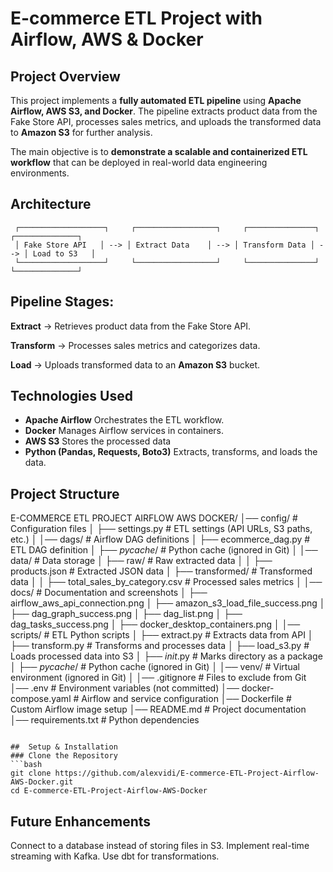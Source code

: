 # E-commerce ETL Project with Airflow, AWS & Docker

##  Project Overview
This project implements a **fully automated ETL pipeline** using **Apache Airflow, AWS S3, and Docker**. The pipeline extracts product data from the Fake Store API, processes sales metrics, and uploads the transformed data to **Amazon S3** for further analysis.

The main objective is to **demonstrate a scalable and containerized ETL workflow** that can be deployed in real-world data engineering environments.

##  Architecture
```
 ┌───────────────────┐     ┌──────────────────┐     ┌───────────────┐     ┌──────────────┐
 │ Fake Store API   │ --> │ Extract Data    │ --> │ Transform Data │ --> │ Load to S3   │
 └───────────────────┘     └──────────────────┘     └───────────────┘     └──────────────┘
```
## Pipeline Stages:

**Extract** → Retrieves product data from the Fake Store API.

**Transform** → Processes sales metrics and categorizes data.

**Load** → Uploads transformed data to an **Amazon S3** bucket.

##  Technologies Used
- **Apache Airflow** Orchestrates the ETL workflow.
- **Docker** Manages Airflow services in containers.
- **AWS S3** Stores the processed data
- **Python (Pandas, Requests, Boto3)** Extracts, transforms, and loads the data.

##  Project Structure

E-COMMERCE ETL PROJECT AIRFLOW AWS DOCKER/
│── config/                    # Configuration files
│   ├── settings.py            # ETL settings (API URLs, S3 paths, etc.)
│
│── dags/                       # Airflow DAG definitions
│   ├── ecommerce_dag.py       # ETL DAG definition
│   ├── _pycache_/           # Python cache (ignored in Git)
│
│── data/                       # Data storage
│   ├── raw/                    # Raw extracted data
│   │   ├── products.json       # Extracted JSON data
│   ├── transformed/            # Transformed data
│   │   ├── total_sales_by_category.csv  # Processed sales metrics
│
│── docs/                       # Documentation and screenshots
│   ├── airflow_aws_api_connection.png
│   ├── amazon_s3_load_file_success.png
│   ├── dag_graph_success.png
│   ├── dag_list.png
│   ├── dag_tasks_success.png
│   ├── docker_desktop_containers.png
│
│── scripts/                    # ETL Python scripts
│   ├── extract.py              # Extracts data from API
│   ├── transform.py            # Transforms and processes data
│   ├── load_s3.py              # Loads processed data into S3
│   ├── _init_.py             # Marks directory as a package
│   ├── _pycache_/            # Python cache (ignored in Git)
│
│── venv/                       # Virtual environment (ignored in Git)
│
│── .gitignore                  # Files to exclude from Git
│── .env                        # Environment variables (not committed)
│── docker-compose.yaml         # Airflow and service configuration
│── Dockerfile                  # Custom Airflow image setup
│── README.md                   # Project documentation
│── requirements.txt            # Python dependencies
```

##  Setup & Installation
### Clone the Repository
```bash
git clone https://github.com/alexvidi/E-commerce-ETL-Project-Airflow-AWS-Docker.git
cd E-commerce-ETL-Project-Airflow-AWS-Docker
```
## Future Enhancements
 Connect to a database instead of storing files in S3.
 Implement real-time streaming with Kafka.
 Use dbt for transformations.